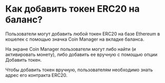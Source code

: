 # Как добавить токен ERC20 на баланс?

Пользователи могут добавить любой токен ERC20 на базе Ethereum в кошелек с помощью значка Coin Manager на вкладке баланса.

На экране Coin Manager пользователи могут либо найти (и активировать монету), либо добавить ее вручную с помощью опции Добавить токен.

Чтобы добавить токен вручную, пользователям необходимо знать адрес его контракта ERC20.